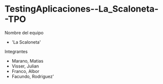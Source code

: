 # TestingAplicaciones--La_Scaloneta--TPO

Nombre del equipo
- 'La Scaloneta'

Integrantes
- Marano, Matias
- Visser, Julian
- Franco, Albor
- Facundo, Rodriguez'